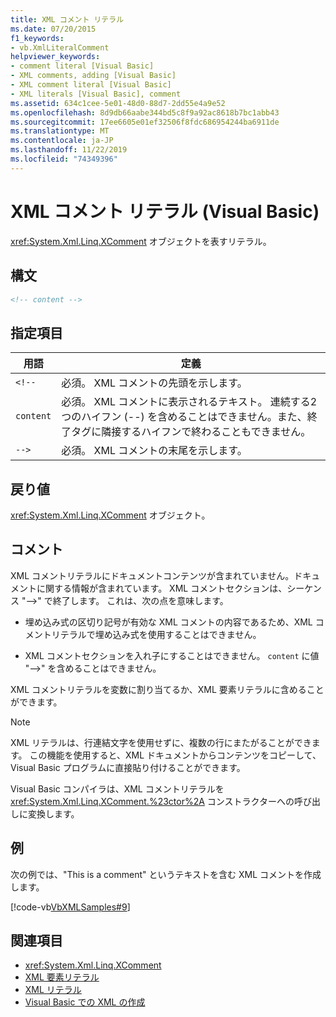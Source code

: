 ```yaml
---
title: XML コメント リテラル
ms.date: 07/20/2015
f1_keywords:
- vb.XmlLiteralComment
helpviewer_keywords:
- comment literal [Visual Basic]
- XML comments, adding [Visual Basic]
- XML comment literal [Visual Basic]
- XML literals [Visual Basic], comment
ms.assetid: 634c1cee-5e01-48d0-88d7-2dd55e4a9e52
ms.openlocfilehash: 8d9db66aabe344bd5c8f9a92ac8618b7bc1abb43
ms.sourcegitcommit: 17ee6605e01ef32506f8fdc686954244ba6911de
ms.translationtype: MT
ms.contentlocale: ja-JP
ms.lasthandoff: 11/22/2019
ms.locfileid: "74349396"
---
```

# <a name="xml-comment-literal-visual-basic"></a>XML コメント リテラル (Visual Basic)
<xref:System.Xml.Linq.XComment> オブジェクトを表すリテラル。  
  
## <a name="syntax"></a>構文  
  
```xml  
<!-- content -->  
```  
  
## <a name="parts"></a>指定項目  
  
|用語|定義|  
|---|---|  
|`<!--`|必須。 XML コメントの先頭を示します。|  
|`content`|必須。 XML コメントに表示されるテキスト。 連続する2つのハイフン (--) を含めることはできません。また、終了タグに隣接するハイフンで終わることもできません。|  
|`-->`|必須。 XML コメントの末尾を示します。|  
  
## <a name="return-value"></a>戻り値  
 <xref:System.Xml.Linq.XComment> オブジェクト。  
  
## <a name="remarks"></a>コメント  
 XML コメントリテラルにドキュメントコンテンツが含まれていません。ドキュメントに関する情報が含まれています。 XML コメントセクションは、シーケンス "-->" で終了します。 これは、次の点を意味します。  
  
- 埋め込み式の区切り記号が有効な XML コメントの内容であるため、XML コメントリテラルで埋め込み式を使用することはできません。  
  
- XML コメントセクションを入れ子にすることはできません。 `content` に値 "-->" を含めることはできません。  
  
 XML コメントリテラルを変数に割り当てるか、XML 要素リテラルに含めることができます。  
  
> [!NOTE]
> XML リテラルは、行連結文字を使用せずに、複数の行にまたがることができます。 この機能を使用すると、XML ドキュメントからコンテンツをコピーして、Visual Basic プログラムに直接貼り付けることができます。  
  
 Visual Basic コンパイラは、XML コメントリテラルを <xref:System.Xml.Linq.XComment.%23ctor%2A> コンストラクターへの呼び出しに変換します。  
  
## <a name="example"></a>例  
 次の例では、"This is a comment" というテキストを含む XML コメントを作成します。  
  
 [!code-vb[VbXMLSamples#9](~/samples/snippets/visualbasic/VS_Snippets_VBCSharp/VbXMLSamples/VB/XMLSamples4.vb#9)]  
  
## <a name="see-also"></a>関連項目

- <xref:System.Xml.Linq.XComment>
- [XML 要素リテラル](../../../visual-basic/language-reference/xml-literals/xml-element-literal.md)
- [XML リテラル](../../../visual-basic/language-reference/xml-literals/index.md)
- [Visual Basic での XML の作成](../../../visual-basic/programming-guide/language-features/xml/creating-xml.md)
